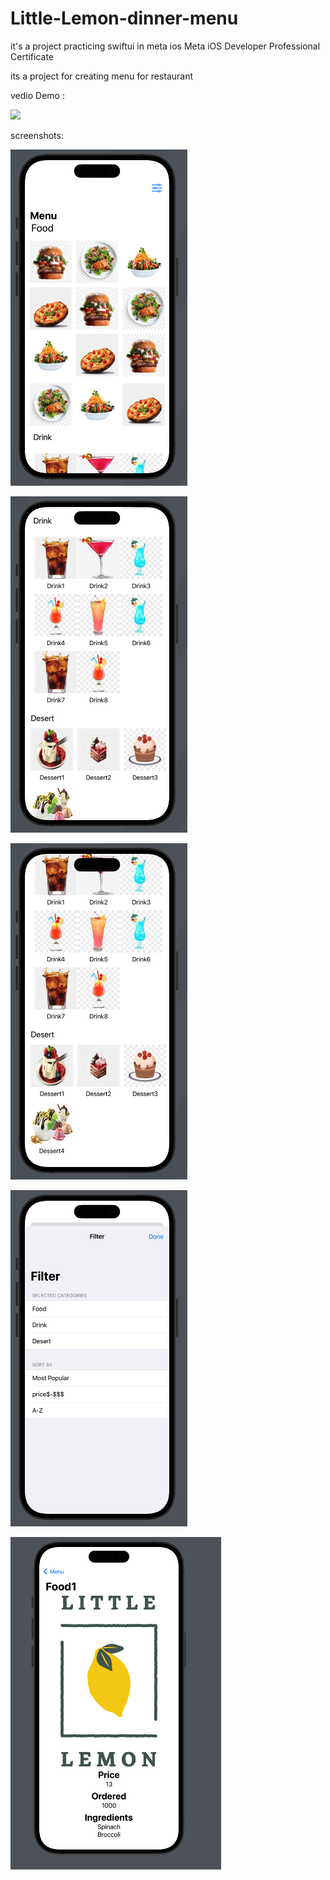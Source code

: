 # Little-Lemon-dinner-menu 
it's a project practicing swiftui in meta ios Meta iOS Developer Professional Certificate

its a project for creating menu for restaurant 


vedio Demo :



<img src="https://github.com/Ayman-Naim/Little-Lemon-dinner-menu/blob/main/screenshots/Demo.gif" width="283">


screenshots:

![](screenshots/1.png)


![](screenshots/2.png)


![](screenshots/3.png)


![](screenshots/4.png)


![](screenshots/5.png)
